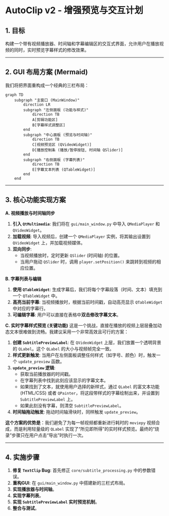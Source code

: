 # AutoClip v2 - 增强预览与交互计划

## 1. 目标
构建一个带有视频播放器、时间轴和字幕编辑区的交互式界面，允许用户在播放视频的同时，实时预览字幕样式的修改效果。

---

## 2. GUI 布局方案 (Mermaid)
我们将把界面重构成一个经典的三栏布局：

```mermaid
graph TD
    subgraph "主窗口 (MainWindow)"
        direction LR
        subgraph "左侧面板 (功能与样式)"
            direction TB
            A[剪辑功能区]
            B[字幕样式调整区]
        end
        subgraph "中心面板 (预览与时间轴)"
            direction TB
            C[视频预览区 (QVideoWidget)]
            D[播放控制条 (播放/暂停按钮, 时间轴 QSlider)]
        end
        subgraph "右侧面板 (字幕列表)"
            direction TB
            E[字幕文本列表 (QTableWidget)]
        end
    end
```

---
## 3. 核心功能实现方案

**A. 视频播放与时间轴同步**
1.  **引入 `QtMultimedia`**: 我们将在 `gui/main_window.py` 中导入 `QMediaPlayer` 和 `QVideoWidget`。
2.  **加载视频**: 导入视频后，创建一个 `QMediaPlayer` 实例，将其输出设置到 `QVideoWidget` 上，并加载视频媒体。
3.  **双向同步**:
    *   当视频播放时，定时更新 `QSlider` (时间轴) 的位置。
    *   当用户拖动 `QSlider` 时，调用 `player.setPosition()` 来跳转到视频的相应位置。

**B. 字幕列表与编辑**
1.  **使用 `QTableWidget`**: 生成字幕后，我们将每个字幕段落（时间、文本）填充到一个 `QTableWidget` 中。
2.  **高亮当前字幕**: 当视频播放时，根据当前时间戳，自动高亮显示 `QTableWidget` 中对应的字幕行。
3.  **可编辑字幕**: 用户可以直接在表格中**双击修改字幕文本**。

**C. 实时字幕样式预览 (关键功能)**
这是一个挑战，直接在播放的视频上层层叠加动态文本很难做到流畅。我建议采用一个非常高效且可行的方案：
1.  **创建 `SubtitlePreviewLabel`**: 在 `QVideoWidget` 上层，我们放置一个透明背景的 `QLabel`。这个 `QLabel` 的大小与视频帧完全一致。
2.  **样式更新触发**: 当用户在左侧面板调整任何样式（如字号、颜色）时，触发一个 `update_preview` 函数。
3.  **`update_preview` 逻辑**:
    *   获取当前播放器的时间戳。
    *   在字幕列表中找到此刻应该显示的字幕文本。
    *   如果找到了文本，就使用用户选择的新样式，通过 `QLabel` 的富文本功能 (HTML/CSS) 或者 `QPainter`，将这段带样式的字幕绘制出来，并设置到 `SubtitlePreviewLabel` 上。
    *   如果此刻没有字幕，则清空 `SubtitlePreviewLabel`。
4.  **时间轴拖动触发**: 拖动时间轴滑块时，同样触发 `update_preview`。

**这个方案的优势是**：我们避免了为每一帧视频都重新进行耗时的 `moviepy` 视频合成，而是利用轻量级的 `QLabel` 实现了“所见即所得”的实时样式预览。最终的“烧录”步骤只在用户点击“导出”时执行一次。

---

## 4. 实施步骤
1.  **修复 `TextClip` Bug**: 首先修正 `core/subtitle_processing.py` 中的参数错误。
2.  **重构GUI**: 在 `gui/main_window.py` 中搭建新的三栏式布局。
3.  **实现播放器与时间轴**。
4.  **实现字幕列表**。
5.  **实现 `SubtitlePreviewLabel` 实时预览机制**。
6.  **整合与测试**。